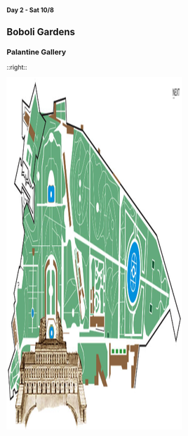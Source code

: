 #### Day 2 - Sat 10/8
## Boboli Gardens

### Palantine Gallery

::right::

<img src="/public/pitti-palace-boboli-gardens-map.png" height="800" width="400" style="margin:auto"/>